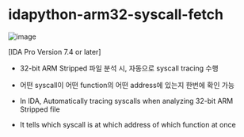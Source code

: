 # idapython-arm32-syscall-fetch

![image](https://user-images.githubusercontent.com/109819333/180494616-9a72f48d-2170-457a-8dc8-33bbc279487b.png)



[IDA Pro Version 7.4 or later]

- 32-bit ARM Stripped 파일 분석 시, 자동으로 syscall tracing 수행

- 어떤 syscall이 어떤 function의 어떤 address에 있는지 한번에 확인 가능




- In IDA, Automatically tracing syscalls when analyzing 32-bit ARM Stripped file

- It tells which syscall is at which address of which function at once
